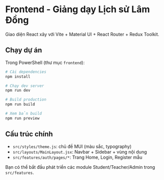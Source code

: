 # Frontend - Giảng dạy Lịch sử Lâm Đồng

Giao diện React xây với Vite + Material UI + React Router + Redux Toolkit.

## Chạy dự án

Trong PowerShell (thư mục `frontend`):

```powershell
# Cài dependencies
npm install

# Chạy dev server
npm run dev

# Build production
npm run build

# Xem bản build
npm run preview
```

## Cấu trúc chính
- `src/styles/theme.js`: chủ đề MUI (màu sắc, typography)
- `src/layouts/MainLayout.jsx`: Navbar + Sidebar + vùng nội dung
- `src/features/auth/pages/*`: Trang Home, Login, Register mẫu

Bạn có thể bắt đầu phát triển các module Student/Teacher/Admin trong `src/features`.